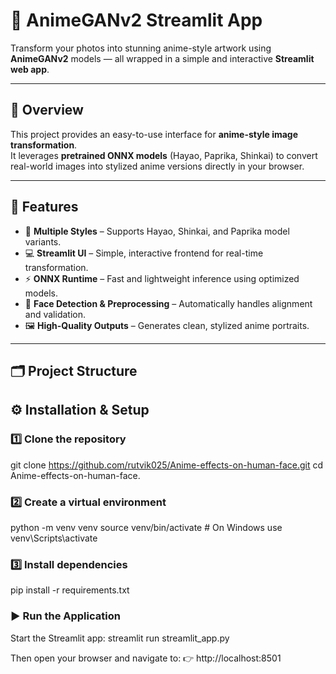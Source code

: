 # 🎨 AnimeGANv2 Streamlit App  

Transform your photos into stunning anime-style artwork using **AnimeGANv2** models — all wrapped in a simple and interactive **Streamlit web app**.  

---

## 🚀 Overview  
This project provides an easy-to-use interface for **anime-style image transformation**.  
It leverages **pretrained ONNX models** (Hayao, Paprika, Shinkai) to convert real-world images into stylized anime versions directly in your browser.  

---

## 🧠 Features  
- 🧩 **Multiple Styles** – Supports Hayao, Shinkai, and Paprika model variants.  
- 💻 **Streamlit UI** – Simple, interactive frontend for real-time transformation.  
- ⚡ **ONNX Runtime** – Fast and lightweight inference using optimized models.  
- 🧍 **Face Detection & Preprocessing** – Automatically handles alignment and validation.  
- 🖼️ **High-Quality Outputs** – Generates clean, stylized anime portraits.  

---

## 🗂️ Project Structure  



## ⚙️ Installation & Setup
### 1️⃣ Clone the repository
git clone https://github.com/rutvik025/Anime-effects-on-human-face.git
cd Anime-effects-on-human-face.

### 2️⃣ Create a virtual environment
python -m venv venv
source venv/bin/activate   # On Windows use venv\Scripts\activate

### 3️⃣ Install dependencies
pip install -r requirements.txt

### ▶️ Run the Application
Start the Streamlit app:
streamlit run streamlit_app.py

Then open your browser and navigate to:
👉 http://localhost:8501